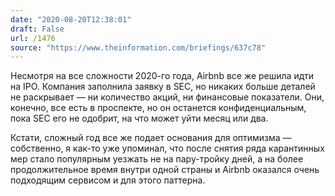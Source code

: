 ```yaml
---
date: "2020-08-20T12:38:01"
draft: False
url: /1476
source: "https://www.theinformation.com/briefings/637c78"
---
```


Несмотря на все сложности 2020-го года, Airbnb все же решила идти на IPO. Компания заполнила заявку в SEC, но никаких больше деталей не раскрывает — ни количество акций, ни финансовые показатели. Они, конечно, все есть в проспекте, но он останется конфиденциальным, пока SEC его не одобрит, на что может уйти месяц или два. 

Кстати, сложный год все же подает основания для оптимизма — собственно, я как-то уже упоминал, что после снятия ряда карантинных мер стало популярным уезжать не на пару-тройку дней, а на более продолжительное время внутри одной страны и Airbnb оказался очень подходящим сервисом и для этого паттерна.
